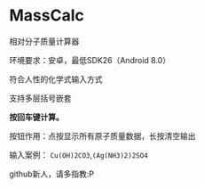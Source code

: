 # MassCalc

相对分子质量计算器

环境要求：安卓，最低SDK26（Android 8.0）

符合人性的化学式输入方式

支持多层括号嵌套

**按回车键计算。** 

按钮作用：点按显示所有原子质量数据，长按清空输出

输入案例： `Cu(OH)2CO3`,`(Ag(NH3)2)2SO4`

github新人，请多指教:P

